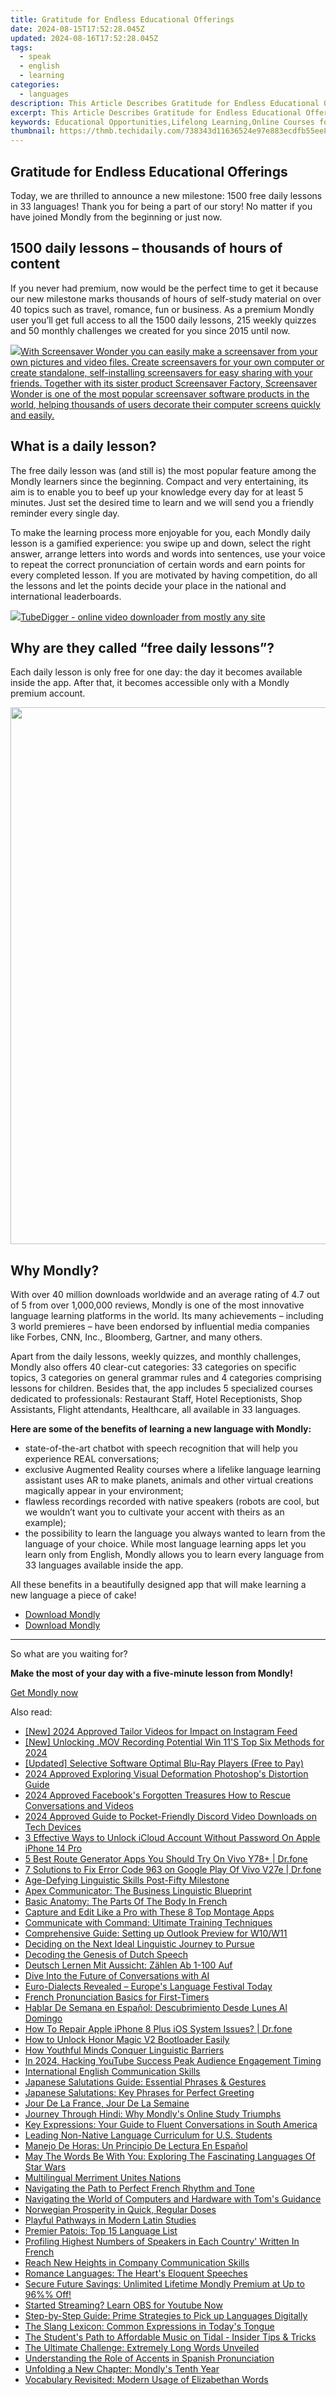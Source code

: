 ```yaml
---
title: Gratitude for Endless Educational Offerings
date: 2024-08-15T17:52:28.045Z
updated: 2024-08-16T17:52:28.045Z
tags:
  - speak
  - english
  - learning
categories:
  - languages
description: This Article Describes Gratitude for Endless Educational Offerings
excerpt: This Article Describes Gratitude for Endless Educational Offerings
keywords: Educational Opportunities,Lifelong Learning,Online Courses for Lifetime Growth,Continuous Education Benefits,Free Learning Resources,Diverse Educational Programs,Accessible Education for All Ages
thumbnail: https://thmb.techidaily.com/738343d11636524e97e883ecdfb55ee8c179338e8409002b7334f65b8debc634.jpg
---
```


## Gratitude for Endless Educational Offerings

 Today, we are thrilled to announce a new milestone: 1500 free daily lessons in 33 languages! Thank you for being a part of our story! No matter if you have joined Mondly from the beginning or just now.

## 1500 daily lessons – thousands of hours of content

 If you never had premium, now would be the perfect time to get it because our new milestone marks thousands of hours of self-study material on over 40 topics such as travel, romance, fun or business. As a premium Mondly user you’ll get full access to all the 1500 daily lessons, 215 weekly quizzes and 50 monthly challenges we created for you since 2015 until now.

<!-- affiliate ads begin -->
<a href="https://secure.2checkout.com/order/checkout.php?PRODS=195080&QTY=1&AFFILIATE=108875&CART=1"><img src="https://www.blumentals.net/scrwonder/images/screensaver-software.png" border="0">With Screensaver Wonder you can easily make a screensaver from your own pictures and video files. Create screensavers for your own computer or create standalone, self-installing screensavers for easy sharing with your friends. Together with its sister product Screensaver Factory, Screensaver Wonder is one of the most popular screensaver software products in the world, helping thousands of users decorate their computer screens quickly and easily.</a>
<!-- affiliate ads end -->
## What is a daily lesson?

 The free daily lesson was (and still is) the most popular feature among the Mondly learners since the beginning. Compact and very entertaining, its aim is to enable you to beef up your knowledge every day for at least 5 minutes. Just set the desired time to learn and we will send you a friendly reminder every single day.

 To make the learning process more enjoyable for you, each Mondly daily lesson is a gamified experience: you swipe up and down, select the right answer, arrange letters into words and words into sentences, use your voice to repeat the correct pronunciation of certain words and earn points for every completed lesson. If you are motivated by having competition, do all the lessons and let the points decide your place in the national and international leaderboards.

<!-- affiliate ads begin -->
<a href="https://secure.2checkout.com/order/checkout.php?PRODS=4572700&QTY=1&AFFILIATE=108875&CART=1"><img src="	https://www.tubedigger.com/wp-content/uploads/2020/08/tubedigger-software-new.png" border="0">TubeDigger - online video downloader from mostly any site</a>
<!-- affiliate ads end -->
## Why are they called “free daily lessons”?

 Each daily lesson is only free for one day: the day it becomes available inside the app. After that, it becomes accessible only with a Mondly premium account.

<!-- affiliate ads begin -->
<a href="https://propmoneyinc.pxf.io/c/5597632/1803116/14559" target="_top" id="1803116"><img src="//a.impactradius-go.com/display-ad/14559-1803116" border="0" alt="" width="859" height="859"/></a><img height="0" width="0" src="https://imp.pxf.io/i/5597632/1803116/14559" style="position:absolute;visibility:hidden;" border="0" />
<!-- affiliate ads end -->
## Why Mondly?

 With over 40 million downloads worldwide and an average rating of 4.7 out of 5 from over 1,000,000 reviews, Mondly is one of the most innovative language learning platforms in the world. Its many achievements – including 3 world premieres – have been endorsed by influential media companies like Forbes, CNN, Inc., Bloomberg, Gartner, and many others.

 Apart from the daily lessons, weekly quizzes, and monthly challenges, Mondly also offers 40 clear-cut categories: 33 categories on specific topics, 3 categories on general grammar rules and 4 categories comprising lessons for children. Besides that, the app includes 5 specialized courses dedicated to professionals: Restaurant Staff, Hotel Receptionists, Shop Assistants, Flight attendants, Healthcare, all available in 33 languages.

 **Here are some of the benefits of learning a new language with Mondly:**

* state-of-the-art chatbot with speech recognition that will help you experience REAL conversations;
* exclusive Augmented Reality courses where a lifelike language learning assistant uses AR to make planets, animals and other virtual creations magically appear in your environment;
* flawless recordings recorded with native speakers (robots are cool, but we wouldn’t want you to cultivate your accent with theirs as an example);
* the possibility to learn the language you always wanted to learn from the language of your choice. While most language learning apps let you learn only from English, Mondly allows you to learn every language from 33 languages available inside the app.

 All these benefits in a beautifully designed app that will make learning a new language a piece of cake!

* [Download Mondly](https://www.facebook.com/sharer/sharer.php?u=https%3A%2F%2Fwww.mondly.com%2Fblog%2Fcelebrating-1500-free-daily-lessons%2F&t=Celebrating+1500+Free+Daily+Lessons "Share on Facebook")
* [Download Mondly](https://shop.mondly.com/affiliate.php?ACCOUNT=ATISTUDI&AFFILIATE=108875&PATH=https://www.mondly.com?AFFILIATE=108875)

---

So what are you waiting for?

 **Make the most of your day with a five-minute lesson from Mondly!**

[Get Mondly now](https://adjt.mondly.com/5ixfg4k?campaign=blog-post-id-2693&fallback=https%3A%2F%2Fapp.mondly.com%3Futm%5Fmedium%3Dblog%5Fblog-post-id-2693%26utm%5Fsource%3Dblog-post-id-2693&redirect%5Fmacos=https%3A%2F%2Fapp.mondly.com%3Futm%5Fmedium%3Dblog%5Fblog-post-id-2693%26utm%5Fsource%3Dblog-post-id-2693&redirect%5Fandroid=https%3A%2F%2Fplay.google.com%2Fstore%2Fapps%2Fdetails%3Fid%3Dcom.atistudios.mondly.languages%3Futm%5Fmedium%3Dblog%5Fblog-post-id-2693%26utm%5Fsource%3Dblog-post-id-2693&redirect%5Fios=https%3A%2F%2Fapps.apple.com%2Fapp%2Fapple-store%2Fid987873536%3Fpt%3D78954800%26ct%3Dblog-post-id-2693%26mt%3D8 "Get Mondly now")

<ins class="adsbygoogle"
     style="display:block"
     data-ad-format="autorelaxed"
     data-ad-client="ca-pub-7571918770474297"
     data-ad-slot="1223367746"></ins>



<ins class="adsbygoogle"
     style="display:block"
     data-ad-client="ca-pub-7571918770474297"
     data-ad-slot="8358498916"
     data-ad-format="auto"
     data-full-width-responsive="true"></ins>

<span class="atpl-alsoreadstyle">Also read:</span>
<div><ul>
<li><a href="https://instagram-video-recordings.techidaily.com/new-2024-approved-tailor-videos-for-impact-on-instagram-feed/"><u>[New] 2024 Approved  Tailor Videos for Impact on Instagram Feed</u></a></li>
<li><a href="https://remote-screen-capture.techidaily.com/new-unlocking-mov-recording-potential-win-11s-top-six-methods-for-2024/"><u>[New] Unlocking .MOV Recording Potential  Win 11'S Top Six Methods for 2024</u></a></li>
<li><a href="https://fox-blue.techidaily.com/updated-selective-software-optimal-blu-ray-players-free-to-pay/"><u>[Updated] Selective Software  Optimal Blu-Ray Players (Free to Pay)</u></a></li>
<li><a href="https://some-knowledge.techidaily.com/2024-approved-exploring-visual-deformation-photoshops-distortion-guide/"><u>2024 Approved  Exploring Visual Deformation  Photoshop's Distortion Guide</u></a></li>
<li><a href="https://facebook-clips.techidaily.com/2024-approved-facebooks-forgotten-treasures-how-to-rescue-conversations-and-videos/"><u>2024 Approved  Facebook's Forgotten Treasures  How to Rescue Conversations and Videos</u></a></li>
<li><a href="https://discord-videos.techidaily.com/2024-approved-guide-to-pocket-friendly-discord-video-downloads-on-tech-devices/"><u>2024 Approved  Guide to Pocket-Friendly Discord Video Downloads on Tech Devices</u></a></li>
<li><a href="https://activate-lock.techidaily.com/3-effective-ways-to-unlock-icloud-account-without-password-on-apple-iphone-14-pro-by-drfone-ios/"><u>3 Effective Ways to Unlock iCloud Account Without Password On Apple iPhone 14 Pro</u></a></li>
<li><a href="https://location-fake.techidaily.com/5-best-route-generator-apps-you-should-try-on-vivo-y78plus-drfone-by-drfone-virtual-android/"><u>5 Best Route Generator Apps You Should Try On Vivo Y78+ | Dr.fone</u></a></li>
<li><a href="https://howto.techidaily.com/7-solutions-to-fix-error-code-963-on-google-play-of-vivo-v27e-drfone-by-drfone-fix-android-problems-fix-android-problems/"><u>7 Solutions to Fix Error Code 963 on Google Play Of Vivo V27e | Dr.fone</u></a></li>
<li><a href="https://mondly-stories.techidaily.com/age-defying-linguistic-skills-post-fifty-milestone/"><u>Age-Defying Linguistic Skills Post-Fifty Milestone</u></a></li>
<li><a href="https://mondly-stories.techidaily.com/apex-communicator-the-business-linguistic-blueprint/"><u>Apex Communicator: The Business Linguistic Blueprint</u></a></li>
<li><a href="https://mondly-stories.techidaily.com/1719579667558-basic-anatomy-the-parts-of-the-body-in-french/"><u>Basic Anatomy: The Parts Of The Body In French</u></a></li>
<li><a href="https://extra-hints.techidaily.com/capture-and-edit-like-a-pro-with-these-8-top-montage-apps/"><u>Capture and Edit Like a Pro with These 8 Top Montage Apps</u></a></li>
<li><a href="https://mondly-stories.techidaily.com/communicate-with-command-ultimate-training-techniques/"><u>Communicate with Command: Ultimate Training Techniques</u></a></li>
<li><a href="https://windows11.techidaily.com/comprehensive-guide-setting-up-outlook-preview-for-w10w11/"><u>Comprehensive Guide: Setting up Outlook Preview for W10/W11</u></a></li>
<li><a href="https://mondly-stories.techidaily.com/deciding-on-the-next-ideal-linguistic-journey-to-pursue/"><u>Deciding on the Next Ideal Linguistic Journey to Pursue</u></a></li>
<li><a href="https://mondly-stories.techidaily.com/decoding-the-genesis-of-dutch-speech/"><u>Decoding the Genesis of Dutch Speech</u></a></li>
<li><a href="https://mondly-stories.techidaily.com/deutsch-lernen-mit-aussicht-zahlen-ab-1-100-auf/"><u>Deutsch Lernen Mit Aussicht: Zählen Ab 1-100 Auf</u></a></li>
<li><a href="https://mondly-stories.techidaily.com/dive-into-the-future-of-conversations-with-ai/"><u>Dive Into the Future of Conversations with AI</u></a></li>
<li><a href="https://mondly-stories.techidaily.com/euro-dialects-revealed-europes-language-festival-today/"><u>Euro-Dialects Revealed – Europe's Language Festival Today</u></a></li>
<li><a href="https://mondly-stories.techidaily.com/french-pronunciation-basics-for-first-timers/"><u>French Pronunciation Basics for First-Timers</u></a></li>
<li><a href="https://mondly-stories.techidaily.com/hablar-de-semana-en-espanol-descubrimiento-desde-lunes-al-domingo/"><u>Hablar De Semana en Español: Descubrimiento Desde Lunes Al Domingo</u></a></li>
<li><a href="https://techidaily.com/how-to-repair-apple-iphone-8-plus-ios-system-issues-drfone-by-drfone-ios-system-repair-ios-system-repair/"><u>How To Repair Apple iPhone 8 Plus iOS System Issues? | Dr.fone</u></a></li>
<li><a href="https://unlock-android.techidaily.com/how-to-unlock-honor-magic-v2-bootloader-easily-by-drfone-android/"><u>How to Unlock Honor Magic V2 Bootloader Easily</u></a></li>
<li><a href="https://mondly-stories.techidaily.com/how-youthful-minds-conquer-linguistic-barriers/"><u>How Youthful Minds Conquer Linguistic Barriers</u></a></li>
<li><a href="https://youtube-stream.techidaily.com/in-2024-hacking-youtube-success-peak-audience-engagement-timing/"><u>In 2024, Hacking YouTube Success  Peak Audience Engagement Timing</u></a></li>
<li><a href="https://mondly-stories.techidaily.com/international-english-communication-skills/"><u>International English Communication Skills</u></a></li>
<li><a href="https://mondly-stories.techidaily.com/japanese-salutations-guide-essential-phrases-and-gestures/"><u>Japanese Salutations Guide: Essential Phrases & Gestures</u></a></li>
<li><a href="https://mondly-stories.techidaily.com/japanese-salutations-key-phrases-for-perfect-greeting/"><u>Japanese Salutations: Key Phrases for Perfect Greeting</u></a></li>
<li><a href="https://mondly-stories.techidaily.com/jour-de-la-france-jour-de-la-semaine/"><u>Jour De La France, Jour De La Semaine</u></a></li>
<li><a href="https://mondly-stories.techidaily.com/journey-through-hindi-why-mondlys-online-study-triumphs/"><u>Journey Through Hindi: Why Mondly's Online Study Triumphs</u></a></li>
<li><a href="https://mondly-stories.techidaily.com/key-expressions-your-guide-to-fluent-conversations-in-south-america/"><u>Key Expressions: Your Guide to Fluent Conversations in South America</u></a></li>
<li><a href="https://mondly-stories.techidaily.com/leading-non-native-language-curriculum-for-us-students/"><u>Leading Non-Native Language Curriculum for U.S. Students</u></a></li>
<li><a href="https://mondly-stories.techidaily.com/manejo-de-horas-un-principio-de-lectura-en-espanol/"><u>Manejo De Horas: Un Principio De Lectura En Español</u></a></li>
<li><a href="https://mondly-stories.techidaily.com/may-the-words-be-with-you-exploring-the-fascinating-languages-of-star-wars/"><u>May The Words Be With You: Exploring The Fascinating Languages Of Star Wars</u></a></li>
<li><a href="https://mondly-stories.techidaily.com/multilingual-merriment-unites-nations/"><u>Multilingual Merriment Unites Nations</u></a></li>
<li><a href="https://mondly-stories.techidaily.com/navigating-the-path-to-perfect-french-rhythm-and-tone/"><u>Navigating the Path to Perfect French Rhythm and Tone</u></a></li>
<li><a href="https://hardware-tips.techidaily.com/navigating-the-world-of-computers-and-hardware-with-toms-guidance/"><u>Navigating the World of Computers and Hardware with Tom's Guidance</u></a></li>
<li><a href="https://mondly-stories.techidaily.com/1719578605036-norwegian-prosperity-in-quick-regular-doses/"><u>Norwegian Prosperity in Quick, Regular Doses</u></a></li>
<li><a href="https://mondly-stories.techidaily.com/playful-pathways-in-modern-latin-studies/"><u>Playful Pathways in Modern Latin Studies</u></a></li>
<li><a href="https://mondly-stories.techidaily.com/premier-patois-top-15-language-list/"><u>Premier Patois: Top 15 Language List</u></a></li>
<li><a href="https://mondly-stories.techidaily.com/profiling-highest-numbers-of-speakers-in-each-country-written-in-french/"><u>Profiling Highest Numbers of Speakers in Each Country' Written In French</u></a></li>
<li><a href="https://mondly-stories.techidaily.com/reach-new-heights-in-company-communication-skills/"><u>Reach New Heights in Company Communication Skills</u></a></li>
<li><a href="https://mondly-stories.techidaily.com/romance-languages-the-hearts-eloquent-speeches/"><u>Romance Languages: The Heart's Eloquent Speeches</u></a></li>
<li><a href="https://mondly-stories.techidaily.com/secure-future-savings-unlimited-lifetime-mondly-premium-at-up-to-96-off/"><u>Secure Future Savings: Unlimited Lifetime Mondly Premium at Up to 96%% Off!</u></a></li>
<li><a href="https://youtube-clips.techidaily.com/started-streaming-learn-obs-for-youtube-now/"><u>Started Streaming? Learn OBS for Youtube Now</u></a></li>
<li><a href="https://mondly-stories.techidaily.com/step-by-step-guide-prime-strategies-to-pick-up-languages-digitally/"><u>Step-by-Step Guide: Prime Strategies to Pick up Languages Digitally</u></a></li>
<li><a href="https://mondly-stories.techidaily.com/the-slang-lexicon-common-expressions-in-todays-tongue/"><u>The Slang Lexicon: Common Expressions in Today's Tongue</u></a></li>
<li><a href="https://techno-recovery.techidaily.com/the-students-path-to-affordable-music-on-tidal-insider-tips-and-tricks/"><u>The Student's Path to Affordable Music on Tidal - Insider Tips & Tricks</u></a></li>
<li><a href="https://mondly-stories.techidaily.com/the-ultimate-challenge-extremely-long-words-unveiled/"><u>The Ultimate Challenge: Extremely Long Words Unveiled</u></a></li>
<li><a href="https://mondly-stories.techidaily.com/understanding-the-role-of-accents-in-spanish-pronunciation/"><u>Understanding the Role of Accents in Spanish Pronunciation</u></a></li>
<li><a href="https://mondly-stories.techidaily.com/unfolding-a-new-chapter-mondlys-tenth-year/"><u>Unfolding a New Chapter: Mondly's Tenth Year</u></a></li>
<li><a href="https://mondly-stories.techidaily.com/vocabulary-revisited-modern-usage-of-elizabethan-words/"><u>Vocabulary Revisited: Modern Usage of Elizabethan Words</u></a></li>
</ul></div>
